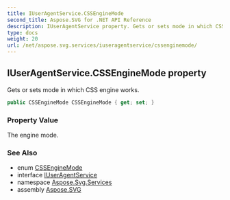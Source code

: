 ```yaml
---
title: IUserAgentService.CSSEngineMode
second_title: Aspose.SVG for .NET API Reference
description: IUserAgentService property. Gets or sets mode in which CSS engine works
type: docs
weight: 20
url: /net/aspose.svg.services/iuseragentservice/cssenginemode/
---
```

## IUserAgentService.CSSEngineMode property

Gets or sets mode in which CSS engine works.

```csharp
public CSSEngineMode CSSEngineMode { get; set; }
```

### Property Value

The engine mode.

### See Also

* enum [CSSEngineMode](../../../aspose.svg.dom.css/cssenginemode/)
* interface [IUserAgentService](../)
* namespace [Aspose.Svg.Services](../../iuseragentservice/)
* assembly [Aspose.SVG](../../../)
